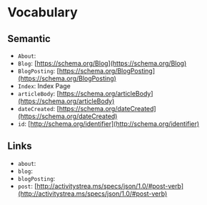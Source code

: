 # Vocabulary

## Semantic

 * `About`: 
 * `Blog`: [https://schema.org/Blog](https://schema.org/Blog) 
 * `BlogPosting`: [https://schema.org/BlogPosting](https://schema.org/BlogPosting) 
 * `Index`: Index Page
 * `articleBody`: [https://schema.org/articleBody](https://schema.org/articleBody) 
 * `dateCreated`: [https://schema.org/dateCreated](https://schema.org/dateCreated) 
 * `id`: [http://schema.org/identifier](http://schema.org/identifier) 


## Links

 * `about`: 
 * `blog`: 
 * `blogPosting`: 
 * `post`: [http://activitystrea.ms/specs/json/1.0/#post-verb](http://activitystrea.ms/specs/json/1.0/#post-verb) 
